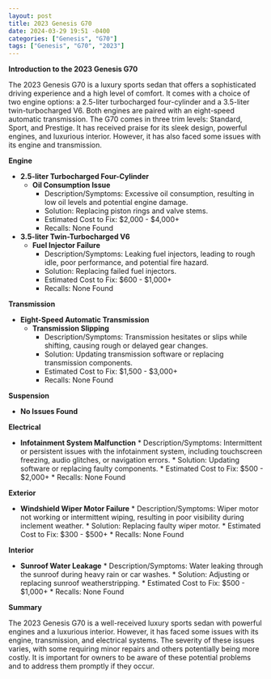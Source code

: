 ```yaml
---
layout: post
title: 2023 Genesis G70
date: 2024-03-29 19:51 -0400
categories: ["Genesis", "G70"]
tags: ["Genesis", "G70", "2023"]
---
```

**Introduction to the 2023 Genesis G70**

The 2023 Genesis G70 is a luxury sports sedan that offers a sophisticated driving experience and a high level of comfort. It comes with a choice of two engine options: a 2.5-liter turbocharged four-cylinder and a 3.5-liter twin-turbocharged V6. Both engines are paired with an eight-speed automatic transmission. The G70 comes in three trim levels: Standard, Sport, and Prestige. It has received praise for its sleek design, powerful engines, and luxurious interior. However, it has also faced some issues with its engine and transmission.

**Engine**

* **2.5-liter Turbocharged Four-Cylinder**
    * **Oil Consumption Issue**
        * Description/Symptoms: Excessive oil consumption, resulting in low oil levels and potential engine damage.
        * Solution: Replacing piston rings and valve stems.
        * Estimated Cost to Fix: $2,000 - $4,000+
        * Recalls: None Found
* **3.5-liter Twin-Turbocharged V6**
    * **Fuel Injector Failure**
        * Description/Symptoms: Leaking fuel injectors, leading to rough idle, poor performance, and potential fire hazard.
        * Solution: Replacing failed fuel injectors.
        * Estimated Cost to Fix: $600 - $1,000+
        * Recalls: None Found

**Transmission**

* **Eight-Speed Automatic Transmission**
    * **Transmission Slipping**
        * Description/Symptoms: Transmission hesitates or slips while shifting, causing rough or delayed gear changes.
        * Solution: Updating transmission software or replacing transmission components.
        * Estimated Cost to Fix: $1,500 - $3,000+
        * Recalls: None Found

**Suspension**

* **No Issues Found**

**Electrical**

* **Infotainment System Malfunction**
        * Description/Symptoms: Intermittent or persistent issues with the infotainment system, including touchscreen freezing, audio glitches, or navigation errors.
        * Solution: Updating software or replacing faulty components.
        * Estimated Cost to Fix: $500 - $2,000+
        * Recalls: None Found

**Exterior**

* **Windshield Wiper Motor Failure**
        * Description/Symptoms: Wiper motor not working or intermittent wiping, resulting in poor visibility during inclement weather.
        * Solution: Replacing faulty wiper motor.
        * Estimated Cost to Fix: $300 - $500+
        * Recalls: None Found

**Interior**

* **Sunroof Water Leakage**
        * Description/Symptoms: Water leaking through the sunroof during heavy rain or car washes.
        * Solution: Adjusting or replacing sunroof weatherstripping.
        * Estimated Cost to Fix: $500 - $1,000+
        * Recalls: None Found

**Summary**

The 2023 Genesis G70 is a well-received luxury sports sedan with powerful engines and a luxurious interior. However, it has faced some issues with its engine, transmission, and electrical systems. The severity of these issues varies, with some requiring minor repairs and others potentially being more costly. It is important for owners to be aware of these potential problems and to address them promptly if they occur.
